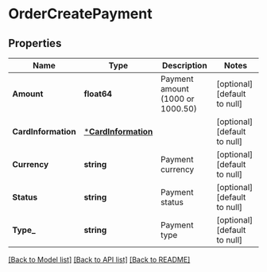 # OrderCreatePayment

## Properties
Name | Type | Description | Notes
------------ | ------------- | ------------- | -------------
**Amount** | **float64** | Payment amount (1000 or 1000.50) | [optional] [default to null]
**CardInformation** | [***CardInformation**](CardInformation.md) |  | [optional] [default to null]
**Currency** | **string** | Payment currency | [optional] [default to null]
**Status** | **string** | Payment status | [optional] [default to null]
**Type_** | **string** | Payment type | [optional] [default to null]

[[Back to Model list]](../README.md#documentation-for-models) [[Back to API list]](../README.md#documentation-for-api-endpoints) [[Back to README]](../README.md)


